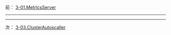 前： [3-01.MetricsServer](3-01.MetricsServer.md)  

---

---

次： [3-03.ClusterAutoscaller](3-03.ClusterAutoscaller.md)  
